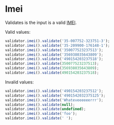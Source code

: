 # Imei

Validates is the input is a valid [IMEI](https://en.wikipedia.org/wiki/International_Mobile_Station_Equipment_Identity).

Valid values:

```js
validator.imei().validate('35-007752-323751-3');
validator.imei().validate('35-209900-176148-1');
validator.imei().validate('350077523237513');
validator.imei().validate('356938035643809');
validator.imei().validate('490154203237518');
validator.imei().validate(350077523237513);
validator.imei().validate(356938035643809);
validator.imei().validate(490154203237518);
```

Invalid values:

```js
validator.imei().validate('490154203237512');
validator.imei().validate('4901542032375125');
validator.imei().validate('Whateveeeeeerrr');
validator.imei().validate(null);
validator.imei().validate(undefined);
validator.imei().validate('foo');
validator.imei().validate(' ');
```
